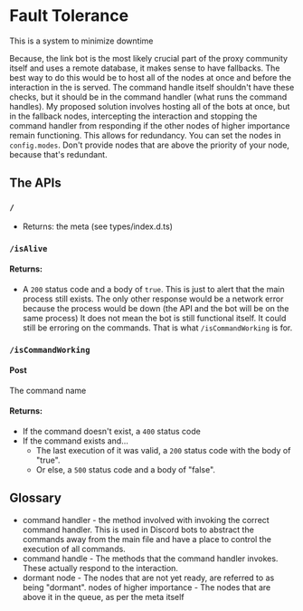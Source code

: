 # Fault Tolerance

This is a system to minimize downtime

Because, the link bot is the most likely crucial part of the proxy community
itself and uses a remote database, it makes sense to have fallbacks. The best
way to do this would be to host all of the nodes at once and before the
interaction in the is served. The command handle itself shouldn't have these
checks, but it should be in the command handler (what runs the command handles).
My proposed solution involves hosting all of the bots at once, but in the
fallback nodes, intercepting the interaction and stopping the command handler
from responding if the other nodes of higher importance remain functioning. This
allows for redundancy. You can set the nodes in `config.modes`. Don't provide
nodes that are above the priority of your node, because that's redundant.

## The APIs

### `/`

- Returns: the meta (see types/index.d.ts)

### `/isAlive`

#### Returns:

- A `200` status code and a body of `true`. This is just to alert that the main
  process still exists. The only other response would be a network error because
  the process would be down (the API and the bot will be on the same process) It
  does not mean the bot is still functional itself. It could still be erroring
  on the commands. That is what `/isCommandWorking` is for.

### `/isCommandWorking`

#### Post

The command name

#### Returns:

- If the command doesn't exist, a `400` status code
- If the command exists and...
  - The last execution of it was valid, a `200` status code with the body of
    "true".
  - Or else, a `500` status code and a body of "false".

## Glossary

- command handler - the method involved with invoking the correct command
  handler. This is used in Discord bots to abstract the commands away from the
  main file and have a place to control the execution of all commands.
- command handle - The methods that the command handler invokes. These actually
  respond to the interaction.
- dormant node - The nodes that are not yet ready, are referred to as being
  "dormant". nodes of higher importance - The nodes that are above it in the
  queue, as per the meta itself
